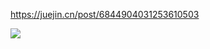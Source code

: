 https://juejin.cn/post/6844904031253610503

![](https://user-gold-cdn.xitu.io/2019/10/8/16dab07969bb8ac5?imageView2/0/w/1280/h/960/format/webp/ignore-error/1)